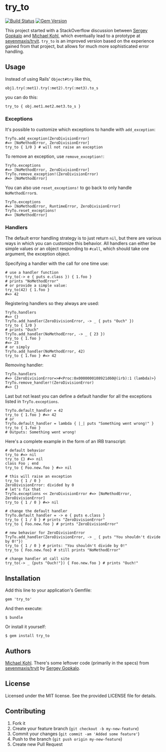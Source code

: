 # try_to

[![Build Status](https://travis-ci.org/citizen428/try_to.svg)](https://travis-ci.org/citizen428/methodfinder)
[![Gem Version](https://img.shields.io/gem/v/try_to.svg)](https://rubygems.org/gems/methodfinder)

This project started with a StackOverflow discussion between [Sergey Gopkalo](https://github.com/sevenmaxis/) and [Michael Kohl](https://github.com/citizen428),
which eventually lead to a prototype at [sevenmaxis/tryit](https://github.com/sevenmaxis/tryit).
`try_to` is an improved version based on the experience gained from that project,
but allows for much more sophisticated error handling.

## Usage

Instead of using Rails' `Object#try` like this,

    obj1.try(:met1).try(:met2).try(:met3).to_s

you can do this:

    try_to { obj.met1.met2.met3.to_s }

### Exceptions

It's possible to customize which exceptions to handle with `add_exception`:

    TryTo.add_exception(ZeroDivisionError)
    #=> [NoMethodError, ZeroDivisionError]
    try_to { 1/0 } # will not raise an exception

To remove an exception, use `remove_exception!`:

    TryTo.exceptions
    #=> [NoMethodError, ZeroDivisionError]
    TryTo.remove_exception!(ZeroDivisionError)
    #=> [NoMethodError]

You can also use `reset_exceptions!` to go back to only handle `NoMethodError`s.

    TryTo.exceptions
    #=> [NoMethodError, RuntimeError, ZeroDivisionError]
    TryTo.reset_exceptions!
    #=> [NoMethodError]

### Handlers

The default error handling strategy is to just return `nil`, but there are various
ways in which you can customize this behavior. All handlers can either be simple
values or an object responding to `#call`, which should take one argument, the
exception object.

Specifying a handler with the call for one time use:

    # use a handler function
    try_to(-> e { puts e.class }) { 1.foo }
    # prints "NoMethodError"
    # or provide a simple value:
    try_to(42) { 1.foo }
    #=> 42

Registering handlers so they always are used:

    TryTo.handlers
    #=> {}
    TryTo.add_handler(ZeroDivisionError, -> _ { puts "Ouch" })
    try_to { 1/0 }
    # prints "Ouch"
    TryTo.add_handler(NoMethodError, -> _ { 23 })
    try_to { 1.foo }
    #=> 23
    # or simply
    TryTo.add_handler(NoMethodError, 42)
    try_to { 1.foo } #=> 42

Removing handler:

    TryTo.handlers
    #=> {ZeroDivisionError=>#<Proc:0x0000000108921d60@(irb):1 (lambda)>}
    TryTo.remove_handler!(ZeroDivisionError)
    #=> {}

Last but not least you can define a default handler for all the exceptions
listed in `TryTo.exceptions`.

    TryTo.default_handler = 42
    try_to { 1.foo } #=> 42
    # or
    TryTo.default_handler = lambda { |_| puts "Something went wrong!" }
    try_to { 1.foo }
    # Outputs: Something went wrong!

Here's a complete example in the form of an IRB transcript:

    # default behavior
    try_to #=> nil
    try_to {} #=> nil
    class Foo ; end
    try_to { Foo.new.foo } #=> nil

    # this will raise an exception
    try_to { 1 / 0 }
    ZeroDivisionError: divided by 0
    # let's fix that
    TryTo.exceptions << ZeroDivisionError #=> [NoMethodError, ZeroDivisionError]
    try_to { 1 / 0 } #=> nil

    # change the default handler
    TryTo.default_handler = -> e { puts e.class }
    try_to { 1 / 0 } # prints "ZeroDivisionError"
    try_to { Foo.new.foo } # prints "ZeroDivisionError"

    # new behavior for ZeroDivisionError
    TryTo.add_handler(ZeroDivisionError, -> _ { puts "You shouldn't divide by 0!"})
    try_to { 1 / 0 } # prints: "You shouldn't divide by 0!"
    try_to { Foo.new.foo} # still prints "NoMethodError"

    # change handler at call site
    try_to(-> _ {puts "Ouch!"}) { Foo.new.foo } # prints "Ouch!"

## Installation

Add this line to your application's Gemfile:

    gem 'try_to'

And then execute:

    $ bundle

Or install it yourself:

    $ gem install try_to

## Authors

[Michael Kohl](https://github.com/citizen428). There's some leftover code (primarily in the specs) from [sevenmaxis/tryit](https://github.com/sevenmaxis/tryit) by [Sergey Gopkalo](https://github.com/sevenmaxis/).

## License

Licensed under the MIT license. See the provided LICENSE file for details.

## Contributing

1.  Fork it
2.  Create your feature branch (`git checkout -b my-new-feature`)
3.  Commit your changes (`git commit -am 'Added some feature'`)
4.  Push to the branch (`git push origin my-new-feature`)
5.  Create new Pull Request
